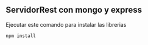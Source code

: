 
## ServidorRest con mongo y express


Ejecutar este comando para instalar las librerias
```
npm install
```

